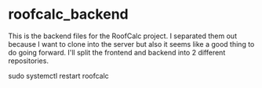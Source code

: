# roofcalc_backend
This is the backend files for the RoofCalc project. I separated them out because I want to clone into the server but also it seems like a good thing to do going forward. I'll split the frontend and backend into 2 different repositories.

sudo systemctl restart roofcalc
